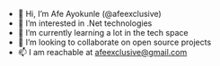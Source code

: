 - 👋 Hi, I’m Afe Ayokunle (@afeexclusive)
- 👀 I’m interested in .Net technologies
- 🌱 I’m currently learning a lot in the tech space
- 💞️ I’m looking to collaborate on open source projects
- 📫 I am reachable at afeexclusive@gmail.com

<!---
afeexclusive/afeexclusive is a ✨ special ✨ repository because its `README.md` (this file) appears on your GitHub profile.
You can click the Preview link to take a look at your changes.
--->
